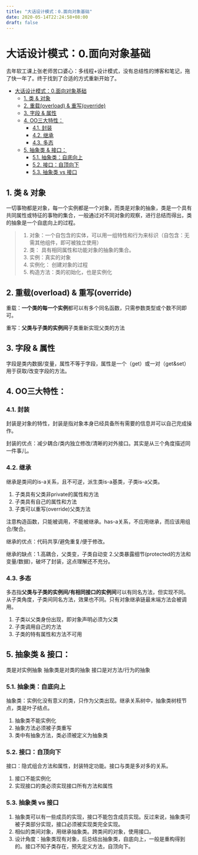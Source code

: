 ```yaml
---
title: "大话设计模式：0.面向对象基础"
date: 2020-05-14T22:24:58+08:00
draft: false
---
```


# 大话设计模式：0.面向对象基础
去年软工课上张老师苦口婆心：多线程+设计模式，没有总结性的博客和笔记，拖了快一年了。终于找到了合适的方式重新开始了。

<!-- TOC -->

- [大话设计模式：0.面向对象基础](#大话设计模式0面向对象基础)
    - [1. 类 & 对象](#1-类--对象)
    - [2. 重载(overload) & 重写(override)](#2-重载overload--重写override)
    - [3. 字段 & 属性](#3-字段--属性)
    - [4. OO三大特性：](#4-oo三大特性)
        - [4.1. 封装](#41-封装)
        - [4.2. 继承](#42-继承)
        - [4.3. 多态](#43-多态)
    - [5. 抽象类 & 接口：](#5-抽象类--接口)
        - [5.1. 抽象类：自底向上](#51-抽象类自底向上)
        - [5.2. 接口：自顶向下](#52-接口自顶向下)
        - [5.3. 抽象类 vs 接口](#53-抽象类-vs-接口)

<!-- /TOC -->
## 1. 类 & 对象

一切事物都是对象，每一个实例都是一个对象，而类是对象的抽象，类是一个具有共同属性或特征的事物的集合，一般通过对不同对象的观察，进行总结而得出，类的抽象是一个自底向上的过程。

> 1. 对象：一个自包含的实体，可以用一组特性和行为来标识（自包含：无需其他组件，即可被独立使用）
> 2. 类： 具有相同属性和功能对象的抽象的集合。
> 3. 实例：真实的对象
> 4. 实例化： 创建对象的过程
> 5. 构造方法：类的初始化，也是实例化


## 2. 重载(overload) & 重写(override)

重载：**一个类的每一个实例**都可以有多个同名函数，只需参数类型或个数不同即可。

重写：**父类与子类的实例间**子类重新实现父类的方法


## 3. 字段 & 属性 

字段是类内数据/变量，属性不等于字段，属性是一个（get）或一对（get&set）用于获取/改变字段的方法。

## 4. OO三大特性：

### 4.1. 封装
封装是对象的特性，封装是指对象本身已经具备所有需要的信息并可以自己完成操作。

封装的优点：减少耦合/类内独立修改/清晰的对外接口。其实是从三个角度描述同一件事儿。

### 4.2. 继承

继承是类间的is-a关系，且不可逆，派生类is-a基类，子类is-a父类。
1. 子类具有父类非private的属性和方法
2. 子类具有自己的属性和方法
3. 子类可以重写(override)父类方法
   
注意构造函数，只能被调用，不能被继承。has-a关系，不应用继承，而应该用组合/聚合。

继承的优点：代码共享/避免重复/便于修改。

继承的缺点：1.高耦合，父类变，子类自动变 2.父类暴露细节(protected的方法和变量/数据)，破坏了封装，这点理解还不充分。


### 4.3. 多态

多态指**父类与子类的实例间/有相同接口的实例间**可以有同名方法，但实现不同。从子类角度，子类间同名方法，效果也不同。只有对象继承链最末端方法会被调用。

1. 子类以父类身份出现，即对象声明必须为父类
2. 子类调用自己的方法
3. 子类的特有属性和方法不可用

## 5. 抽象类 & 接口：
类是对实例抽象
抽象类是对类的抽象
接口是对方法/行为的抽象
### 5.1. 抽象类：自底向上
抽象类：实例化没有意义的类，只作为父类出现。继承关系树中，抽象类树枝节点，类是叶子结点。
1. 抽象类不能实例化
2. 抽象方法必须被子类重写
3. 类中有抽象方法，类必须被定义为抽象类

### 5.2. 接口：自顶向下
接口：隐式组合方法和属性，封装特定功能。接口与类是多对多的关系。
1. 接口不能实例化
2. 实现接口的类必须实现接口所有方法和属性

### 5.3. 抽象类 vs 接口
1. 抽象类可以有一些成员的实现，接口不能包含成员实现。反过来说，抽象类可被子类部分实现，接口必须被实现类完全实现。
2. 相似的类间对象，用继承抽象类。跨类间的对象，使用接口。
3. 设计角度：抽象类现有对象，后总结出抽象类，自底向上，一般是重构得到的。接口不知子类存在，预先定义方法，自顶向下。